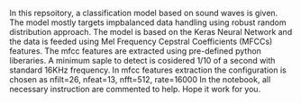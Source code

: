 In this repsoitory, a classification model based on sound waves is given. The model mostly targets impbalanced data handling using robust random distribution approach. 
The model is based on the Keras Neural Network and the data is feeded using Mel Frequency Cepstral Coefficients (MFCCs) features. The mfcc features are extracted using pre-defined python liberaries.
A minimum saple to detect is cosidered 1/10 of a second with standard 16KHz frequency. In mfcc features extraction the configuration is chosen as  nfilt=26, nfeat=13, nfft=512, rate=16000
In the notebook, all necessary instruction are commented to help.
Hope it work for you.

<!---
sabeeha1/sabeeha1 is a ✨ special ✨ repository because its `README.md` (this file) appears on your GitHub profile.
You can click the Preview link to take a look at your changes.
--->
